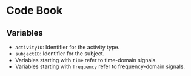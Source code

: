 # Code Book

## Variables
- `activityID`: Identifier for the activity type.
- `subjectID`: Identifier for the subject.
- Variables starting with `time` refer to time-domain signals.
- Variables starting with `frequency` refer to frequency-domain signals.

